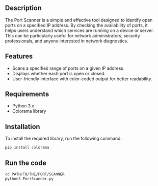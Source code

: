 

## Description

The Port Scanner is a simple and effective tool designed to identify open ports on a specified IP address. By checking the availability of ports, it helps users understand which services are running on a device or server. This can be particularly useful for network administrators, security professionals, and anyone interested in network diagnostics.

## Features

- Scans a specified range of ports on a given IP address.
- Displays whether each port is open or closed.
- User-friendly interface with color-coded output for better readability.

## Requirements

- Python 3.x
- Colorama library

## Installation

To install the required library, run the following command:

```bash
pip install colorama
```

## Run the code

```bash
cd PATH/TO/THE/PORT/SCANNER
python3 PortScanner.py
```
